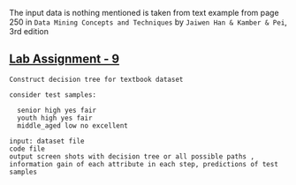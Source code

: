 The input data is nothing mentioned is taken from text example from page 250 in `Data Mining Concepts and Techniques` by `Jaiwen Han & Kamber & Pei`, 3rd edition

## [Lab Assignment - 9](./Assignment_9)

    Construct decision tree for textbook dataset
    
    consider test samples:

      senior high yes fair
      youth high yes fair
      middle_aged low no excellent

    input: dataset file
    code file
    output screen shots with decision tree or all possible paths , information gain of each attribute in each step, predictions of test samples